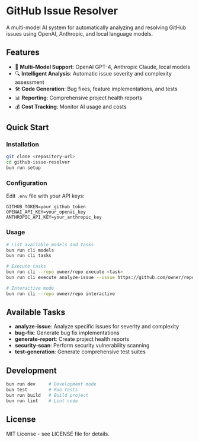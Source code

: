 # GitHub Issue Resolver

A multi-model AI system for automatically analyzing and resolving GitHub issues using OpenAI, Anthropic, and local language models.

## Features

- 🤖 **Multi-Model Support**: OpenAI GPT-4, Anthropic Claude, local models
- 🔍 **Intelligent Analysis**: Automatic issue severity and complexity assessment
- 🛠️ **Code Generation**: Bug fixes, feature implementations, and tests
- 📊 **Reporting**: Comprehensive project health reports
- 💰 **Cost Tracking**: Monitor AI usage and costs

## Quick Start

### Installation

```bash
git clone <repository-url>
cd github-issue-resolver
bun run setup
```

### Configuration

Edit `.env` file with your API keys:

```env
GITHUB_TOKEN=your_github_token
OPENAI_API_KEY=your_openai_key
ANTHROPIC_API_KEY=your_anthropic_key
```

### Usage

```bash
# List available models and tasks
bun run cli models
bun run cli tasks

# Execute tasks
bun run cli --repo owner/repo execute <task>
bun run cli execute analyze-issue --issue https://github.com/owner/repo/issues/123

# Interactive mode
bun run cli --repo owner/repo interactive
```

## Available Tasks

- **analyze-issue**: Analyze specific issues for severity and complexity
- **bug-fix**: Generate bug fix implementations
- **generate-report**: Create project health reports
- **security-scan**: Perform security vulnerability scanning
- **test-generation**: Generate comprehensive test suites

## Development

```bash
bun run dev     # Development mode
bun test        # Run tests
bun run build   # Build project
bun run lint    # Lint code
```

## License

MIT License - see LICENSE file for details.